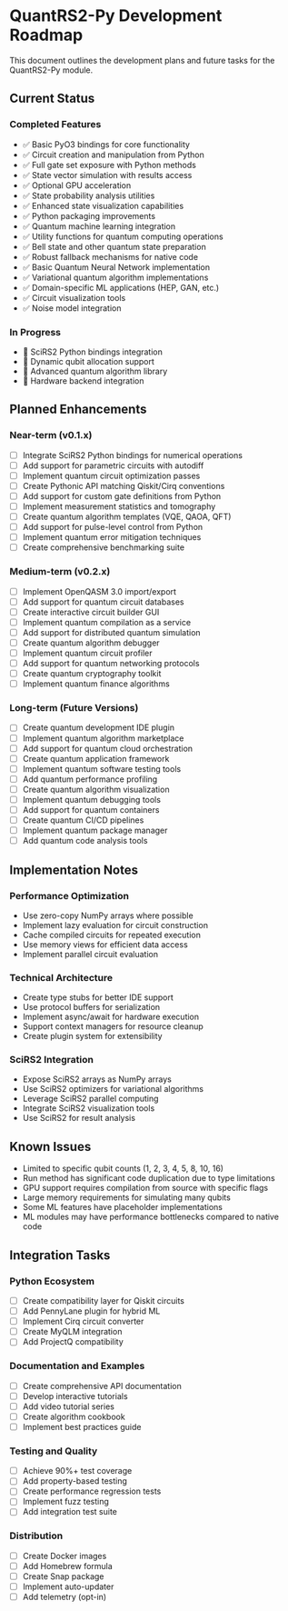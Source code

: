# QuantRS2-Py Development Roadmap

This document outlines the development plans and future tasks for the QuantRS2-Py module.

## Current Status

### Completed Features

- ✅ Basic PyO3 bindings for core functionality
- ✅ Circuit creation and manipulation from Python
- ✅ Full gate set exposure with Python methods
- ✅ State vector simulation with results access
- ✅ Optional GPU acceleration
- ✅ State probability analysis utilities
- ✅ Enhanced state visualization capabilities
- ✅ Python packaging improvements
- ✅ Quantum machine learning integration
- ✅ Utility functions for quantum computing operations
- ✅ Bell state and other quantum state preparation
- ✅ Robust fallback mechanisms for native code
- ✅ Basic Quantum Neural Network implementation
- ✅ Variational quantum algorithm implementations
- ✅ Domain-specific ML applications (HEP, GAN, etc.)
- ✅ Circuit visualization tools
- ✅ Noise model integration

### In Progress

- 🔄 SciRS2 Python bindings integration
- 🔄 Dynamic qubit allocation support
- 🔄 Advanced quantum algorithm library
- 🔄 Hardware backend integration

## Planned Enhancements

### Near-term (v0.1.x)

- [ ] Integrate SciRS2 Python bindings for numerical operations
- [ ] Add support for parametric circuits with autodiff
- [ ] Implement quantum circuit optimization passes
- [ ] Create Pythonic API matching Qiskit/Cirq conventions
- [ ] Add support for custom gate definitions from Python
- [ ] Implement measurement statistics and tomography
- [ ] Create quantum algorithm templates (VQE, QAOA, QFT)
- [ ] Add support for pulse-level control from Python
- [ ] Implement quantum error mitigation techniques
- [ ] Create comprehensive benchmarking suite

### Medium-term (v0.2.x)

- [ ] Implement OpenQASM 3.0 import/export
- [ ] Add support for quantum circuit databases
- [ ] Create interactive circuit builder GUI
- [ ] Implement quantum compilation as a service
- [ ] Add support for distributed quantum simulation
- [ ] Create quantum algorithm debugger
- [ ] Implement quantum circuit profiler
- [ ] Add support for quantum networking protocols
- [ ] Create quantum cryptography toolkit
- [ ] Implement quantum finance algorithms

### Long-term (Future Versions)

- [ ] Create quantum development IDE plugin
- [ ] Implement quantum algorithm marketplace
- [ ] Add support for quantum cloud orchestration
- [ ] Create quantum application framework
- [ ] Implement quantum software testing tools
- [ ] Add quantum performance profiling
- [ ] Create quantum algorithm visualization
- [ ] Implement quantum debugging tools
- [ ] Add support for quantum containers
- [ ] Create quantum CI/CD pipelines
- [ ] Implement quantum package manager
- [ ] Add quantum code analysis tools

## Implementation Notes

### Performance Optimization
- Use zero-copy NumPy arrays where possible
- Implement lazy evaluation for circuit construction
- Cache compiled circuits for repeated execution
- Use memory views for efficient data access
- Implement parallel circuit evaluation

### Technical Architecture
- Create type stubs for better IDE support
- Use protocol buffers for serialization
- Implement async/await for hardware execution
- Support context managers for resource cleanup
- Create plugin system for extensibility

### SciRS2 Integration
- Expose SciRS2 arrays as NumPy arrays
- Use SciRS2 optimizers for variational algorithms
- Leverage SciRS2 parallel computing
- Integrate SciRS2 visualization tools
- Use SciRS2 for result analysis

## Known Issues

- Limited to specific qubit counts (1, 2, 3, 4, 5, 8, 10, 16)
- Run method has significant code duplication due to type limitations
- GPU support requires compilation from source with specific flags
- Large memory requirements for simulating many qubits
- Some ML features have placeholder implementations
- ML modules may have performance bottlenecks compared to native code

## Integration Tasks

### Python Ecosystem
- [ ] Create compatibility layer for Qiskit circuits
- [ ] Add PennyLane plugin for hybrid ML
- [ ] Implement Cirq circuit converter
- [ ] Create MyQLM integration
- [ ] Add ProjectQ compatibility

### Documentation and Examples
- [ ] Create comprehensive API documentation
- [ ] Develop interactive tutorials
- [ ] Add video tutorial series
- [ ] Create algorithm cookbook
- [ ] Implement best practices guide

### Testing and Quality
- [ ] Achieve 90%+ test coverage
- [ ] Add property-based testing
- [ ] Create performance regression tests
- [ ] Implement fuzz testing
- [ ] Add integration test suite

### Distribution
- [ ] Create Docker images
- [ ] Add Homebrew formula
- [ ] Create Snap package
- [ ] Implement auto-updater
- [ ] Add telemetry (opt-in)